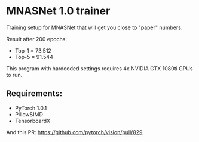 # MNASNet 1.0 trainer
Training setup for MNASNet that will get you close to "paper" numbers.

Result after 200 epochs:
  * Top-1 = 73.512
  * Top-5 = 91.544
  
This program with hardcoded settings requires 4x NVIDIA GTX 1080ti GPUs to run.

## Requirements:

  * PyTorch 1.0.1
  * PillowSIMD
  * TensorboardX

And this PR: https://github.com/pytorch/vision/pull/829
